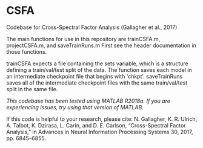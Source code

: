# CSFA
Codebase for Cross-Spectral Factor Analysis (Gallagher et al., 2017)

The main functions for use in this repository are trainCSFA.m, projectCSFA.m, and saveTrainRuns.m
First see the header documentation in those functions.

trainCSFA expects a file containing the sets variable, which is a structure defining a train/val/test split of the data. The function saves each model in an intermediate checkpoint file that begins with 'chkpt'.
saveTrainRuns saves all of the intermediate checkpoint files with the same train/val/test split in the same file.

*This codebase has been tested using MATLAB R2018a. If you are experiencing issues, try using that version of MATLAB.*

If this code is helpful to your research, please cite:
N. Gallagher, K. R. Ulrich, A. Talbot, K. Dzirasa, L. Carin, and D. E. Carlson, “Cross-Spectral Factor Analysis,” in Advances in Neural Information Processing Systems 30, 2017, pp. 6845–6855.
